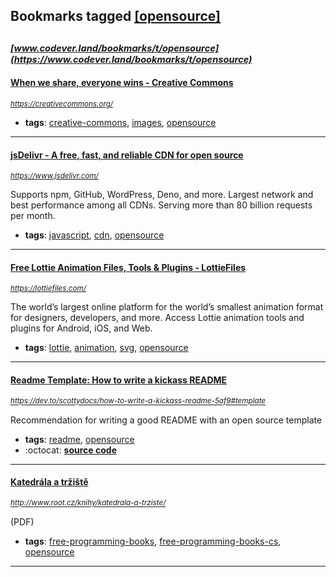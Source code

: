 ## Bookmarks tagged [[opensource]](https://www.codever.land/search?q=[opensource])

_<sup><sup>[www.codever.land/bookmarks/t/opensource](https://www.codever.land/bookmarks/t/opensource)</sup></sup>_
---
#### [When we share, everyone wins - Creative Commons](https://creativecommons.org/)
_<sup>https://creativecommons.org/</sup>_

* **tags**: [creative-commons](../tagged/creative-commons.md), [images](../tagged/images.md), [opensource](../tagged/opensource.md)
---
#### [jsDelivr - A free, fast, and reliable CDN for open source](https://www.jsdelivr.com/)
_<sup>https://www.jsdelivr.com/</sup>_

Supports npm, GitHub, WordPress, Deno, and more. Largest network and best performance among all CDNs. Serving more than 80 billion requests per month.
* **tags**: [javascript](../tagged/javascript.md), [cdn](../tagged/cdn.md), [opensource](../tagged/opensource.md)
---
#### [Free Lottie Animation Files, Tools & Plugins - LottieFiles](https://lottiefiles.com/)
_<sup>https://lottiefiles.com/</sup>_

The world’s largest online platform for the world’s smallest animation format for designers, developers, and more. Access Lottie animation tools and plugins for Android, iOS, and Web.
* **tags**: [lottie](../tagged/lottie.md), [animation](../tagged/animation.md), [svg](../tagged/svg.md), [opensource](../tagged/opensource.md)
---
#### [Readme Template: How to write a kickass README](https://dev.to/scottydocs/how-to-write-a-kickass-readme-5af9#template)
_<sup>https://dev.to/scottydocs/how-to-write-a-kickass-readme-5af9#template</sup>_

Recommendation for writing a good README with an open source template
* **tags**: [readme](../tagged/readme.md), [opensource](../tagged/opensource.md)
* :octocat: **[source code](https://github.com/scottydocs/README-template.md)**
---
#### [Katedrála a tržiště](http://www.root.cz/knihy/katedrala-a-trziste/)
_<sup>http://www.root.cz/knihy/katedrala-a-trziste/</sup>_

(PDF)
* **tags**: [free-programming-books](../tagged/free-programming-books.md), [free-programming-books-cs](../tagged/free-programming-books-cs.md), [opensource](../tagged/opensource.md)
---
